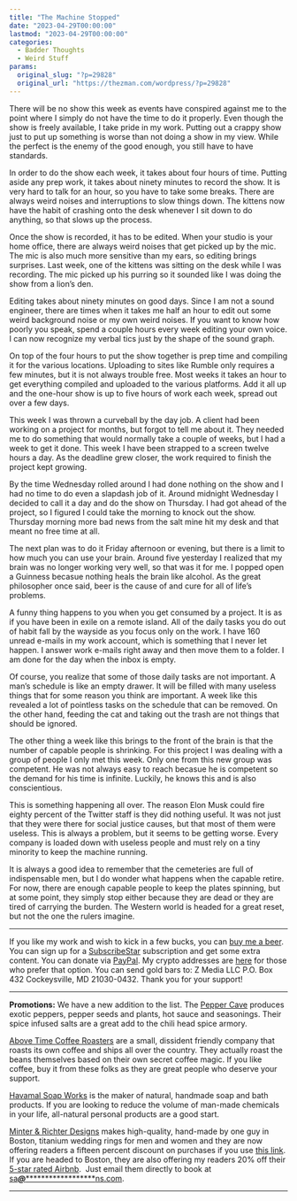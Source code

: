 ```yaml
---
title: "The Machine Stopped"
date: "2023-04-29T00:00:00"
lastmod: "2023-04-29T00:00:00"
categories:
  - Badder Thoughts
  - Weird Stuff
params:
  original_slug: "?p=29828"
  original_url: "https://thezman.com/wordpress/?p=29828"
---
```


There will be no show this week as events have conspired against me to
the point where I simply do not have the time to do it properly. Even
though the show is freely available, I take pride in my work. Putting
out a crappy show just to put up something is worse than not doing a
show in my view. While the perfect is the enemy of the good enough, you
still have to have standards.

In order to do the show each week, it takes about four hours of time.
Putting aside any prep work, it takes about ninety minutes to record the
show. It is very hard to talk for an hour, so you have to take some
breaks. There are always weird noises and interruptions to slow things
down. The kittens now have the habit of crashing onto the desk whenever
I sit down to do anything, so that slows up the process.

Once the show is recorded, it has to be edited. When your studio is your
home office, there are always weird noises that get picked up by the
mic. The mic is also much more sensitive than my ears, so editing brings
surprises. Last week, one of the kittens was sitting on the desk while I
was recording. The mic picked up his purring so it sounded like I was
doing the show from a lion’s den.

Editing takes about ninety minutes on good days. Since I am not a sound
engineer, there are times when it takes me half an hour to edit out some
weird background noise or my own weird noises. If you want to know how
poorly you speak, spend a couple hours every week editing your own
voice. I can now recognize my verbal tics just by the shape of the sound
graph.

On top of the four hours to put the show together is prep time and
compiling it for the various locations. Uploading to sites like Rumble
only requires a few minutes, but it is not always trouble free. Most
weeks it takes an hour to get everything compiled and uploaded to the
various platforms. Add it all up and the one-hour show is up to five
hours of work each week, spread out over a few days.

This week I was thrown a curveball by the day job. A client had been
working on a project for months, but forgot to tell me about it. They
needed me to do something that would normally take a couple of weeks,
but I had a week to get it done. This week I have been strapped to a
screen twelve hours a day. As the deadline grew closer, the work
required to finish the project kept growing.

By the time Wednesday rolled around I had done nothing on the show and I
had no time to do even a slapdash job of it. Around midnight Wednesday I
decided to call it a day and do the show on Thursday. I had got ahead of
the project, so I figured I could take the morning to knock out the
show. Thursday morning more bad news from the salt mine hit my desk and
that meant no free time at all.

The next plan was to do it Friday afternoon or evening, but there is a
limit to how much you can use your brain. Around five yesterday I
realized that my brain was no longer working very well, so that was it
for me. I popped open a Guinness becasue nothing heals the brain like
alcohol. As the great philosopher once said, beer is the cause of and
cure for all of life’s problems.

A funny thing happens to you when you get consumed by a project. It is
as if you have been in exile on a remote island. All of the daily tasks
you do out of habit fall by the wayside as you focus only on the work. I
have 160 unread e-mails in my work account, which is something that I
never let happen. I answer work e-mails right away and then move them to
a folder. I am done for the day when the inbox is empty.

Of course, you realize that some of those daily tasks are not important.
A man’s schedule is like an empty drawer. It will be filled with many
useless things that for some reason you think are important. A week like
this revealed a lot of pointless tasks on the schedule that can be
removed. On the other hand, feeding the cat and taking out the trash are
not things that should be ignored.

The other thing a week like this brings to the front of the brain is
that the number of capable people is shrinking. For this project I was
dealing with a group of people I only met this week. Only one from this
new group was competent. He was not always easy to reach becasue he is
competent so the demand for his time is infinite. Luckily, he knows this
and is also conscientious.

This is something happening all over. The reason Elon Musk could fire
eighty percent of the Twitter staff is they did nothing useful. It was
not just that they were there for social justice causes, but that most
of them were useless. This is always a problem, but it seems to be
getting worse. Every company is loaded down with useless people and must
rely on a tiny minority to keep the machine running.

It is always a good idea to remember that the cemeteries are full of
indispensable men, but I do wonder what happens when the capable retire.
For now, there are enough capable people to keep the plates spinning,
but at some point, they simply stop either because they are dead or they
are tired of carrying the burden. The Western world is headed for a
great reset, but not the one the rulers imagine.

------------------------------------------------------------------------

If you like my work and wish to kick in a few bucks, you can
<a href="https://www.buymeacoffee.com/mujolulu" rel="noopener"
target="_blank">buy me a beer</a>. You can sign up for a
<a href="https://www.subscribestar.com/the-z-blog" rel="noopener"
target="_blank">SubscribeStar</a> subscription and get some extra
content. You can donate via <a
href="https://www.paypal.com/donate/?cmd=_s-xclick&amp;hosted_button_id=UDAS2Q8JYA6CN&amp;source=url"
rel="noopener" target="_blank">PayPal</a>. My crypto addresses are
<a href="https://thezman.com/wordpress/?page_id=22713" rel="noopener"
target="_blank">here</a> for those who prefer that option. You can send
gold bars to: Z Media LLC P.O. Box 432 Cockeysville, MD 21030-0432.
Thank you for your support!

------------------------------------------------------------------------

**Promotions:** We have a new addition to the list. The
<a href="https://peppercave.com/shop/ols/products" rel="noopener"
target="_blank">Pepper Cave</a> produces exotic peppers, pepper seeds
and plants, hot sauce and seasonings. Their spice infused salts are a
great add to the chili head spice armory.

<a href="https://abovetimecoffee.com/" rel="noopener"
target="_blank">Above Time Coffee Roasters</a> are a small, dissident
friendly company that roasts its own coffee and ships all over the
country. They actually roast the beans themselves based on their own
secret coffee magic. If you like coffee, buy it from these folks as they
are great people who deserve your support.

<a href="https://havamalsoapworks.com/" rel="noopener"
target="_blank">Havamal Soap Works</a> is the maker of natural, handmade
soap and bath products. If you are looking to reduce the volume of
man-made chemicals in your life, all-natural personal products are a
good start.

<a href="https://www.minterandrichterdesigns.com/"
rel="noreferrer nofollow noopener" target="_blank">Minter &amp; Richter
Designs</a> makes high-quality, hand-made by one guy in Boston, titanium
wedding rings for men and women and they are now offering readers a
fifteen percent discount on purchases if you use
<a href="https://www.minterandrichterdesigns.com/discount/ZMAN"
rel="noreferrer nofollow noopener" target="_blank">this link</a>.
<span class="highlight"><span class="colour"><span class="font"><span class="size">If
you are headed to Boston, they are also offering my readers 20% off
their <a
href="https://www.airbnb.com/users/7988017/listings?user_id=7988017&amp;s=3"
rel="noopener noreferrer" target="_blank">5-star rated Airbnb</a>.  Just
email them directly to book at
<a href="mailto:sa***@*********************ns.com"
data-original-string="3cTzuA0bV44HOCAjw7Rx+Q==cb7p4tPajd1U15z676/T/HcAhypB6qjH2Fhy7HDrUvRu7nYcjYNgK+CLB264pIOEzre"><span
class="apbct-email-encoder"
data-original-string="le0DdKTfqlnQou8sXYgy6A==cb7wGwYfyJoLXNlOjVqAZmYPeV8JIM70OA1yR5mO0YKbem+pG/ljKIym2ajyLd8/USO"
title="This contact has been encoded by Anti-Spam by CleanTalk. Click to decode. To finish the decoding make sure that JavaScript is enabled in your browser.">sa<span
class="apbct-blur">***</span>@<span
class="apbct-blur">*********************</span>ns.com</span></a>.</span></span></span></span>

------------------------------------------------------------------------
